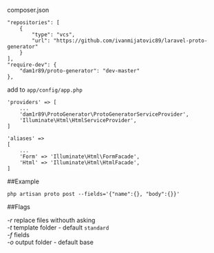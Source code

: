 composer.json

    "repositories": [
        {
            "type": "vcs",
            "url": "https://github.com/ivanmijatovic89/laravel-proto-generator"
        }
    ],
    "require-dev": {
        "dam1r89/proto-generator": "dev-master"
    },

add to `app/config/app.php`

	'providers' => [
	    ...
        'dam1r89\ProtoGenerator\ProtoGeneratorServiceProvider',
        'Illuminate\Html\HtmlServiceProvider',
    ]

    'aliases' =>
    [
        ...
        'Form' => 'Illuminate\Html\FormFacade',
        'Html' => 'Illuminate\Html\HtmlFacade',
    ]


##Example

    php artisan proto post --fields='{"name":{}, "body":{}}'

##Flags

*-r* replace files withouth asking  
*-t* template folder - default `standard`  
*-f* fields  
*-o* output folder - default base

